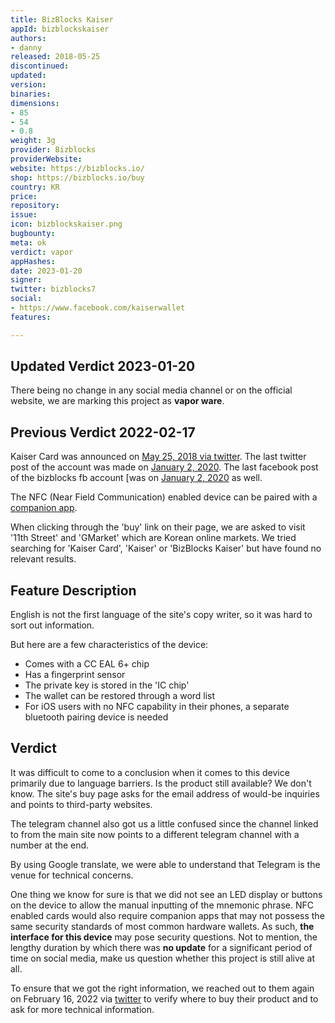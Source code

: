 ```yaml
---
title: BizBlocks Kaiser
appId: bizblockskaiser
authors:
- danny
released: 2018-05-25
discontinued: 
updated: 
version: 
binaries: 
dimensions:
- 85
- 54
- 0.8
weight: 3g
provider: Bizblocks
providerWebsite: 
website: https://bizblocks.io/
shop: https://bizblocks.io/buy
country: KR
price: 
repository: 
issue: 
icon: bizblockskaiser.png
bugbounty: 
meta: ok
verdict: vapor
appHashes: 
date: 2023-01-20
signer: 
twitter: bizblocks7
social:
- https://www.facebook.com/kaiserwallet
features: 

---
```


## Updated Verdict 2023-01-20

There being no change in any social media channel or on the official website, we
are marking this project as **vapor ware**.

## Previous Verdict 2022-02-17

Kaiser Card was announced on [May 25, 2018 via twitter](https://twitter.com/bizblocks7/status/999953368826105858). The last twitter post of the account was made on [January 2, 2020](https://twitter.com/bizblocks7/status/1212546988895375365). The last facebook post of the bizblocks fb account [was on [January 2, 2020](https://www.facebook.com/KaiserWallet22/posts/496914114264390) as well.

The NFC (Near Field Communication) enabled device can be paired with a [companion app](https://play.google.com/store/apps/details?id=io.kaiser.kaiserwallet2.ble_reader).

When clicking through the 'buy' link on their page, we are asked to visit '11th Street' and 'GMarket' which are Korean online markets. We tried searching for 'Kaiser Card', 'Kaiser' or 'BizBlocks Kaiser' but have found no relevant results.

## Feature Description

English is not the first language of the site's copy writer, so it was hard to sort out information. 

But here are a few characteristics of the device:

- Comes with a CC EAL 6+ chip
- Has a fingerprint sensor
- The private key is stored in the 'IC chip'
- The wallet can be restored through a word list
- For iOS users with no NFC capability in their phones, a separate bluetooth pairing device is needed

## Verdict 

It was difficult to come to a conclusion when it comes to this device primarily due to language barriers. Is the product still available? We don't know. The site's buy page asks for the email address of would-be inquiries and points to third-party websites. 

The telegram channel also got us a little confused since the channel linked to from the main site now points to a different telegram channel with a number at the end. 

By using Google translate, we were able to understand that Telegram is the venue for technical concerns. 

One thing we know for sure is that we did not see an LED display or buttons on the device to allow the manual inputting of the mnemonic phrase. NFC enabled cards would also require companion apps that may not possess the same security standards of most common hardware wallets. As such, **the interface for this device** may pose security questions. Not to mention, the lengthy duration by which there was **no update** for a significant period of time on social media, make us question whether this project is still alive at all. 

To ensure that we got the right information, we reached out to them again on February 16, 2022 via [twitter](https://twitter.com/BitcoinWalletz/status/1493865710380290055) to verify where to buy their product and to ask for more technical information.




